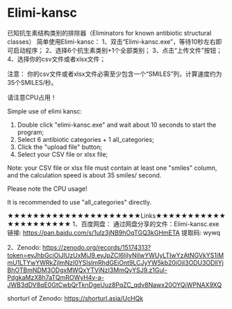 # Elimi-kansc

已知抗生素结构类别的排除器（Eliminators for known antibiotic structural classes）
简单使用Elimi-kansc：
1、双击“Elimi-kansc.exe”，等待10秒左右即可启动程序；
2、选择6个抗生素类别+1个全部类别；
3、点击“上传文件”按钮；
4、选择你的csv文件或者xlsx文件；

注意：
你的csv文件或者xlsx文件必需至少包含一个“SMILES”列，计算速度约为35个SMILES/秒。

请注意CPU占用！




Simple use of elimi kansc: 
1. Double click "elimi-kansc.exe" and wait about 10 seconds to start the program;
2. Select 6 antibiotic categories + 1 all_categories;
3. Click the "upload file" button;
4. Select your CSV file or xlsx file;

Note: your CSV file or xlsx file must contain at least one "smiles" column, and the calculation speed is about 35 smiles/ second. 

Please note the CPU usage!



It is recommended to use "all_categories" directly.

★★★★★★★★★★★★★★★★★★★★★Links★★★★★★★★★★★★★★★★★★★★★
1、百度网盘：
通过网盘分享的文件：Elimi-kansc.exe
链接: https://pan.baidu.com/s/1uIz3jNB9hOqTGQ3kGHmETA 提取码: wywq 


2、Zenodo: 
https://zenodo.org/records/15174313?token=eyJhbGciOiJIUzUxMiJ9.eyJpZCI6IjIyNjIwYWUyLTIwYzAtNGVkYS1iMmU1LTYwYWRkZjlmNzI0YSIsImRhdGEiOnt9LCJyYW5kb20iOiI3ODU3ODllYjBhOTBmNDM3ODgxMWQxYTVjNzI3MmQyYSJ9.z1Gul-PdgkaMzX8h7aTQmROWyH4v-a-JWB3dDV8qE0GtCwbQrTknDgeUuz8PqZC_qdv8Nawx20OYQjWPNAX9XQ

shorturl of Zenodo: https://shorturl.asia/UcHQk
